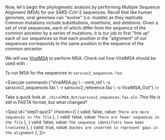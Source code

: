<script>
import Link from "$components/Link.svelte";
import Execute from "$components/Execute.svelte";
import Quiz from "$components/Quiz.svelte";
</script>

Now, let's begin the phylogenetic analysis by performing Multiple Sequence Alignment (MSA) for our SARS-CoV-2 sequences. Recall that like human genomes, viral genomes can "evolve" (i.e. mutate) as they replicate. Common mutations include substitutions, insertions, and deletions. Given a set of viral sequences, each of which differ from the sequence of the common ancestor by a series of mutations, it is our job to first "line up" each of our sequences so that each position in the "alignment" of our sequences corresponds to the same position in the sequence of the common ancestor. 

We will use [ViralMSA](https://github.com/niemasd/ViralMSA) to perform MSA. Check out how ViralMSA should be used with <Execute command="ViralMSA.py -h" inline />.

To run MSA for the sequences in `sarscov2_sequences.fas`:

<Execute command={"ViralMSA.py \\ --omit_ref \\ -s sarscov2_sequences.fas \\ -r sarscov2_reference.fas \\ -o ViralMSA_Out"} />

Take a quick look at `./ViralMSA_Out/sarscov2_sequences.fas.aln`. This file is still in FASTA format, but what changed?

<Quiz
	id="step1-quiz3"
	choices={[
		{ valid: false, value: `There are more sequences in the file` },
		{ valid: false, value: `There are fewer sequences in the file` },
		{ valid: false, value: `The sequence identifiers have been truncated` },
		{ valid: true, value: `Dashes are inserted to represent gaps in the alignment` },
    ]}>
	<span slot="prompt"></span>
</Quiz>
